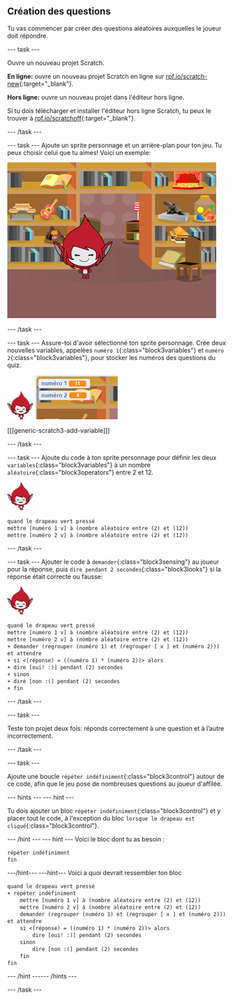 ## Création des questions

Tu vas commencer par créer des questions aléatoires auxquelles le joueur doit répondre.

--- task ---

Ouvre un nouveau projet Scratch.

**En ligne:** ouvre un nouveau projet Scratch en ligne sur [rpf.io/scratch-new](https//rpf.io/scratch-new){:target="_blank"}.

**Hors ligne:** ouvre un nouveau projet dans l'éditeur hors ligne.

Si tu dois télécharger et installer l'éditeur hors ligne Scratch, tu peux le trouver à [rpf.io/scratchoff](https//rpf.io/scratchoff){:target="_blank"}.

--- /task ---

--- task --- Ajoute un sprite personnage et un arrière-plan pour ton jeu. Tu peux choisir celui que tu aimes! Voici un exemple:

![capture d'écran](images/brain-setting.png)

--- /task ---

--- task --- Assure-toi d'avoir sélectionné ton sprite personnage. Crée deux nouvelles variables, appelées `numéro 1`{:class="block3variables"} et `numéro 2`{:class="block3variables"}, pour stocker les numéros des questions du quiz.

![screenshot](images/giga-sprite.png) ![capture d'écran](images/brain-variables.png)

[[[generic-scratch3-add-variable]]]

--- /task ---

--- task --- Ajoute du code à ton sprite personnage pour définir les deux `variables`{:class="block3variables"} à un nombre `aléatoire`{:class="block3operators"} entre 2 et 12.

![capture d'écran](images/giga-sprite.png)

```blocks3
quand le drapeau vert pressé
mettre [numéro 1 v] à (nombre aléatoire entre (2) et (12))
mettre [numéro 2 v] à (nombre aléatoire entre (2) et (12))
```

--- /task ---

--- task --- Ajouter le code à `demander`{:class="block3sensing"} au joueur pour la réponse, puis `dire pendant 2 secondes`{:class="block3looks"} si la réponse était correcte ou fausse:

![capture d'écran](images/giga-sprite.png)

```blocks3
quand le drapeau vert pressé
mettre [numéro 1 v] à (nombre aléatoire entre (2) et (12))
mettre [numéro 2 v] à (nombre aléatoire entre (2) et (12))
+ demander (regrouper (numéro 1) et (regrouper [ x ] et (numéro 2))) et attendre
+ si <(réponse) = ((numéro 1) * (numéro 2))> alors 
+ dire [oui! :)] pendant (2) secondes
+ sinon 
+ dire [non :(] pendant (2) secondes
+ fin
```

--- /task ---

--- task ---

Teste ton projet deux fois: réponds correctement à une question et à l’autre incorrectement.

--- /task ---

--- task ---

Ajoute une boucle `répéter indéfiniment`{:class="block3control"} autour de ce code, afin que le jeu pose de nombreuses questions au joueur d'affilée.

--- hints ---
 --- hint ---

Tu dois ajouter un bloc `répéter indéfiniment`{:class="block3control"} et y placer tout le code, à l'exception du bloc `lorsque le drapeau est cliqué`{:class="block3control"}.

--- /hint --- --- hint --- Voici le bloc dont tu as besoin :

```blocks3
répéter indéfiniment
fin
```

---/hint--- ---hint--- Voici a quoi devrait ressembler ton bloc

```blocks3
quand le drapeau vert pressé
+ répéter indéfiniment 
    mettre [numéro 1 v] à (nombre aléatoire entre (2) et (12))
    mettre [numéro 2 v] à (nombre aléatoire entre (2) et (12))
    demander (regrouper (numéro 1) et (regrouper [ x ] et (numéro 2))) et attendre
    si <(réponse) = ((numéro 1) * (numéro 2))> alors 
        dire [oui! :)] pendant (2) secondes
    sinon 
        dire [non :(] pendant (2) secondes
    fin
fin
```

--- /hint ------ /hints ---

--- /task ---
